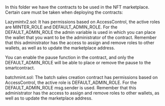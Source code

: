 In this folder we have the contracts to be used in the NFT marketplace.
Certain care must be taken when deploying the contracts:

Lazymintv2.sol:
It has permissions based on AccessControl, the active roles are MINTER_ROLE and DEFAULT_ADMIN_ROLE.
For the DEFAULT_ADMIN_ROLE the admin variable is used in which you can place the wallet that you want to be the administrator of the contract.
Remember that this administrator has the access to assign and remove roles to other wallets, as well as to update the marketplace address.

You can enable the pause function in the contract, and only the DEFAULT_ADMIN_ROLE will be able to place or remove the pause to the smartcontract.

batchmint.sol:
The batch sales creation contract has permissions based on AccessControl, the active role is DEFAULT_ADMIN_ROLE. For the DEFAULT_ADMIN_ROLE msg.sender is used.
Remember that this administrator has the access to assign and remove roles to other wallets, as well as to update the marketplace address.


